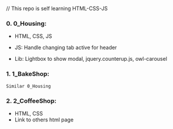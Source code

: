 // This repo is self learning HTML-CSS-JS

### 0. 0_Housing:
- HTML, CSS, JS
+ JS: Handle changing tab active for header
- Lib: Lightbox to show modal, jquery.counterup.js, owl-carousel

### 1. 1_BakeShop:
	Similar 0_Housing

### 2. 2_CoffeeShop:
- HTML, CSS
- Link to others html page